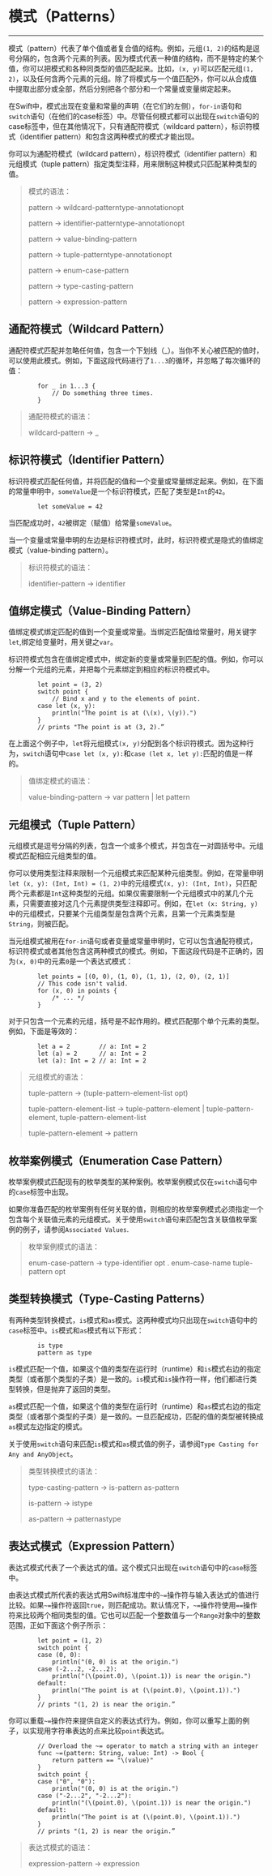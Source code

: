 # 模式（Patterns）
-----------------

模式（pattern）代表了单个值或者复合值的结构。例如，元组`(1, 2)`的结构是逗号分隔的，包含两个元素的列表。因为模式代表一种值的结构，而不是特定的某个值，你可以把模式和各种同类型的值匹配起来。比如，`(x, y)`可以匹配元组`(1, 2)`，以及任何含两个元素的元组。除了将模式与一个值匹配外，你可以从合成值中提取出部分或全部，然后分别把各个部分和一个常量或变量绑定起来。

在Swift中，模式出现在变量和常量的声明（在它们的左侧），`for-in`语句和`switch`语句（在他们的case标签）中。尽管任何模式都可以出现在`switch`语句的case标签中，但在其他情况下，只有通配符模式（wildcard pattern），标识符模式（identifier pattern）和包含这两种模式的模式才能出现。

你可以为通配符模式（wildcard pattern），标识符模式（identifier pattern）和元组模式（tuple pattern）指定类型注释，用来限制这种模式只匹配某种类型的值。

> 模式的语法：
> 
> pattern → wildcard-patterntype-annotationopt
> 
> pattern → identifier-patterntype-annotationopt
> 
> pattern → value-binding-pattern
> 
> pattern → tuple-patterntype-annotationopt
> 
> pattern → enum-case-pattern
> 
> pattern → type-casting-pattern
> 
> pattern → expression-pattern

## 通配符模式（Wildcard Pattern）

通配符模式匹配并忽略任何值，包含一个下划线（_）。当你不关心被匹配的值时，可以使用此模式。例如，下面这段代码进行了`1...3`的循环，并忽略了每次循环的值：

			for _ in 1...3 {
    			// Do something three times.
			}

> 通配符模式的语法：
> 
> wildcard-pattern → _

## 标识符模式（Identifier Pattern）

标识符模式匹配任何值，并将匹配的值和一个变量或常量绑定起来。例如，在下面的常量申明中，`someValue`是一个标识符模式，匹配了类型是`Int`的`42`。

			let someValue = 42
			
当匹配成功时，`42`被绑定（赋值）给常量`someValue`。

当一个变量或常量申明的左边是标识符模式时，此时，标识符模式是隐式的值绑定模式（value-binding pattern）。

> 标识符模式的语法：
> 
> identifier-pattern → identifier

## 值绑定模式（Value-Binding Pattern）

值绑定模式绑定匹配的值到一个变量或常量。当绑定匹配值给常量时，用关键字`let`,绑定给变量时，用关键之`var`。

标识符模式包含在值绑定模式中，绑定新的变量或常量到匹配的值。例如，你可以分解一个元组的元素，并把每个元素绑定到相应的标识符模式中。

			let point = (3, 2)
			switch point {
    			// Bind x and y to the elements of point.
			case let (x, y):
    			println("The point is at (\(x), \(y)).")
			}
			// prints "The point is at (3, 2).”
			
在上面这个例子中，`let`将元组模式`(x, y)`分配到各个标识符模式。因为这种行为，`switch`语句中`case let (x, y):`和`case (let x, let y):`匹配的值是一样的。

> 值绑定模式的语法：
> 
> value-binding-pattern → var pattern | let pattern

## 元组模式（Tuple Pattern）

元组模式是逗号分隔的列表，包含一个或多个模式，并包含在一对圆括号中。元组模式匹配相应元组类型的值。

你可以使用类型注释来限制一个元组模式来匹配某种元组类型。例如，在常量申明`let (x, y): (Int, Int) = (1, 2)`中的元组模式`(x, y): (Int, Int)`，只匹配两个元素都是`Int`这种类型的元组。如果仅需要限制一个元组模式中的某几个元素，只需要直接对这几个元素提供类型注释即可。例如，在`let (x: String, y)`中的元组模式，只要某个元组类型是包含两个元素，且第一个元素类型是`String`，则被匹配。

当元组模式被用在`for-in`语句或者变量或常量申明时，它可以包含通配符模式，标识符模式或者其他包含这两种模式的模式。例如，下面这段代码是不正确的，因为`(x, 0)`中的元素`0`是一个表达式模式：

			let points = [(0, 0), (1, 0), (1, 1), (2, 0), (2, 1)]
			// This code isn't valid.
			for (x, 0) in points {
    			/* ... */
			}

对于只包含一个元素的元组，括号是不起作用的。模式匹配那个单个元素的类型。例如，下面是等效的：

			let a = 2        // a: Int = 2
			let (a) = 2      // a: Int = 2
			let (a): Int = 2 // a: Int = 2
			
> 元组模式的语法：
> 
> tuple-pattern → (tuple-pattern-element-list opt)
> 
> tuple-pattern-element-list → tuple-pattern-element | tuple-pattern-element, tuple-pattern-element-list
> 
> tuple-pattern-element → pattern

## 枚举案例模式（Enumeration Case Pattern）

枚举案例模式匹配现有的枚举类型的某种案例。枚举案例模式仅在`switch`语句中的`case`标签中出现。

如果你准备匹配的枚举案例有任何关联的值，则相应的枚举案例模式必须指定一个包含每个关联值元素的元组模式。关于使用`switch`语句来匹配包含关联值枚举案例的例子，请参阅`Associated Values`.

> 枚举案例模式的语法：
> 
> enum-case-pattern → type-identifier opt . enum-case-name tuple-pattern opt

## 类型转换模式（Type-Casting Patterns）

有两种类型转换模式，`is`模式和`as`模式。这两种模式均只出现在`switch`语句中的`case`标签中。`is`模式和`as`模式有以下形式：

			is type
			pattern as type
			
`is`模式匹配一个值，如果这个值的类型在运行时（runtime）和`is`模式右边的指定类型（或者那个类型的子类）是一致的。`is`模式和`is`操作符一样，他们都进行类型转换，但是抛弃了返回的类型。

`as`模式匹配一个值，如果这个值的类型在运行时（runtime）和`as`模式右边的指定类型（或者那个类型的子类）是一致的。一旦匹配成功，匹配的值的类型被转换成`as`模式左边指定的模式。

关于使用`switch`语句来匹配`is`模式和`as`模式值的例子，请参阅`Type Casting for Any and AnyObject`。

> 类型转换模式的语法：
> 
> type-casting-pattern → is-pattern  as-pattern
> 
> is-pattern → istype
> 
> as-pattern → patternastype

## 表达式模式（Expression Pattern）

表达式模式代表了一个表达式的值。这个模式只出现在`switch`语句中的`case`标签中。

由表达式模式所代表的表达式用Swift标准库中的`~=`操作符与输入表达式的值进行比较。如果`~=`操作符返回`true`，则匹配成功。默认情况下，`~=`操作符使用`==`操作符来比较两个相同类型的值。它也可以匹配一个整数值与一个`Range`对象中的整数范围，正如下面这个例子所示：

			let point = (1, 2)
			switch point {
			case (0, 0):
    			println("(0, 0) is at the origin.")
			case (-2...2, -2...2):
    			println("(\(point.0), \(point.1)) is near the origin.")
			default:
    			println("The point is at (\(point.0), \(point.1)).")
			}
			// prints "(1, 2) is near the origin.”

你可以重载`~=`操作符来提供自定义的表达式行为。例如，你可以重写上面的例子，以实现用字符串表达的点来比较`point`表达式。

			// Overload the ~= operator to match a string with an integer
			func ~=(pattern: String, value: Int) -> Bool {
    			return pattern == "\(value)"
			}
			switch point {
			case ("0", "0"):
    			println("(0, 0) is at the origin.")
			case ("-2...2", "-2...2"):
    			println("(\(point.0), \(point.1)) is near the origin.")
			default:
    			println("The point is at (\(point.0), \(point.1)).")
			}
			// prints "(1, 2) is near the origin.”

> 表达式模式的语法：
> 
> expression-pattern → expression

